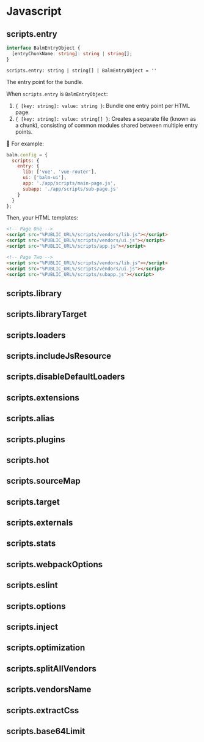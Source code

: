 # Javascript

## scripts.entry

```ts
interface BalmEntryObject {
  [entryChunkName: string]: string | string[];
}
```

`scripts.entry: string | string[] | BalmEntryObject = ''`

The entry point for the bundle.

When `scripts.entry` is `BalmEntryObject`:

1. `{ [key: string]: value: string }`: Bundle one entry point per HTML page.
2. `{ [key: string]: value: string[] }`: Creates a separate file (known as a chunk), consisting of common modules shared between multiple entry points.

🌰 For example:

```js
balm.config = {
  scripts: {
    entry: {
      lib: ['vue', 'vue-router'],
      ui: ['balm-ui'],
      app: './app/scripts/main-page.js',
      subapp: './app/scripts/sub-page.js'
    }
  }
};
```

Then, your HTML templates:

```html
<!-- Page One -->
<script src="%PUBLIC_URL%/scripts/vendors/lib.js"></script>
<script src="%PUBLIC_URL%/scripts/vendors/ui.js"></script>
<script src="%PUBLIC_URL%/scripts/app.js"></script>
```

```html
<!-- Page Two -->
<script src="%PUBLIC_URL%/scripts/vendors/lib.js"></script>
<script src="%PUBLIC_URL%/scripts/vendors/ui.js"></script>
<script src="%PUBLIC_URL%/scripts/subapp.js"></script>
```

## scripts.library

## scripts.libraryTarget

## scripts.loaders

## scripts.includeJsResource

## scripts.disableDefaultLoaders

## scripts.extensions

## scripts.alias

## scripts.plugins

## scripts.hot

## scripts.sourceMap

## scripts.target

## scripts.externals

## scripts.stats

## scripts.webpackOptions

## scripts.eslint

## scripts.options

## scripts.inject

## scripts.optimization

## scripts.splitAllVendors

## scripts.vendorsName

## scripts.extractCss

## scripts.base64Limit
